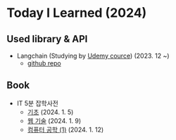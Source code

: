 # Today I Learned (2024)

## Used library & API
- Langchain (Studying by [Udemy cource](https://www.udemy.com/course/langchain/)) (2023. 12 ~)
    - [github repo](https://github.com/annmunju/cource-langchain)

## Book
- IT 5분 잡학사전
    - [기초](./202401/코딩%20안내서%20-%20기초%20편.md) (2024. 1. 5)
    - [웹 기술](./202401/코딩%20안내서%20-%20웹%20기술%20편.md) (2024. 1. 9)
    - [컴퓨터 공학 (1)](./202401/코딩%20안내서%20-%20컴퓨터%20공학%20편%20(1).md) (2024. 1. 12)